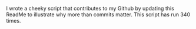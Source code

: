 I wrote a cheeky script that contributes to my Github by updating this ReadMe to illustrate why more than commits matter. This script has run 340 times.